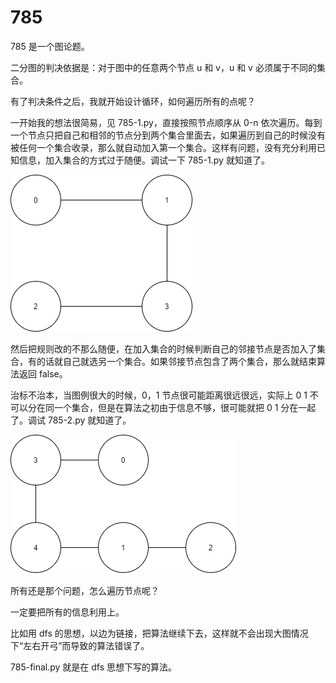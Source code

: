 # 785
785 是一个图论题。

二分图的判决依据是：对于图中的任意两个节点 u 和 v，u 和 v 必须属于不同的集合。

有了判决条件之后，我就开始设计循环，如何遍历所有的点呢？

一开始我的想法很简易，见 785-1.py，直接按照节点顺序从 0-n 依次遍历。每到一个节点只把自己和相邻的节点分到两个集合里面去，如果遍历到自己的时候没有被任何一个集合收录，那么就自动加入第一个集合。这样有问题，没有充分利用已知信息，加入集合的方式过于随便。调试一下 785-1.py 就知道了。

![](./1.drawio.png)

然后把规则改的不那么随便，在加入集合的时候判断自己的邻接节点是否加入了集合，有的话就自己就选另一个集合。如果邻接节点包含了两个集合，那么就结束算法返回 false。

治标不治本，当图例很大的时候，0，1 节点很可能距离很远很远，实际上 0 1 不可以分在同一个集合，但是在算法之初由于信息不够，很可能就把 0 1 分在一起了。调试 785-2.py 就知道了。

![](./2.drawio.png)

所有还是那个问题，怎么遍历节点呢？

一定要把所有的信息利用上。

比如用 dfs 的思想，以边为链接，把算法继续下去，这样就不会出现大图情况下“左右开弓”而导致的算法错误了。

785-final.py 就是在 dfs 思想下写的算法。
